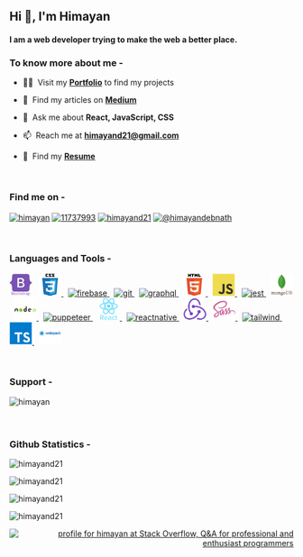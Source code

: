 <h2 align="left">Hi 👋, I'm Himayan</h1>
<h4 align="left">I am a web developer trying to make the web a better place.</h3>

<h3 align="left">To know more about me -</h3>

- 👨‍💻 &nbsp;Visit my **[Portfolio](https://himayan-portfolio.netlify.app)** to find my projects

- 📝 &nbsp;Find my articles on **[Medium](https://medium.com/@himayandebnath)**

- 💬 &nbsp;Ask me about **React, JavaScript, CSS**

- 📫 &nbsp;Reach me at **himayand21@gmail.com**

- 📄 &nbsp;Find my **[Resume](https://drive.google.com/drive/folders/1KTmvnSH0dSWGd2nM8MxFMBU2iRBD3LYx)**

<br />

<h3 align="left">Find me on -</h3>
<p align="left">
<a href="https://linkedin.com/in/himayan" target="blank"><img align="center" src="https://raw.githubusercontent.com/rahuldkjain/github-profile-readme-generator/master/src/images/icons/Social/linked-in-alt.svg" alt="himayan" height="30" width="40" /></a>
<a href="https://stackoverflow.com/users/11737993" target="blank"><img align="center" src="https://raw.githubusercontent.com/rahuldkjain/github-profile-readme-generator/master/src/images/icons/Social/stack-overflow.svg" alt="11737993" height="30" width="40" /></a>
<a href="https://codesandbox.com/himayand21" target="blank"><img align="center" src="https://raw.githubusercontent.com/rahuldkjain/github-profile-readme-generator/master/src/images/icons/Social/codesandbox.svg" alt="himayand21" height="30" width="40" /></a>
<a href="https://medium.com/@himayandebnath" target="blank"><img align="center" src="https://raw.githubusercontent.com/rahuldkjain/github-profile-readme-generator/master/src/images/icons/Social/medium.svg" alt="@himayandebnath" height="30" width="40" /></a>
</p>
<br />
<h3 align="left">Languages and Tools -</h3>
<p align="left">
  <a href="https://getbootstrap.com" target="_blank" rel="noreferrer"> <img src="https://raw.githubusercontent.com/devicons/devicon/master/icons/bootstrap/bootstrap-plain-wordmark.svg" alt="bootstrap" width="40" height="40"/></a>
  &nbsp;
  <a href="https://www.w3schools.com/css/" target="_blank" rel="noreferrer"> <img src="https://raw.githubusercontent.com/devicons/devicon/master/icons/css3/css3-original-wordmark.svg" alt="css3" width="40" height="40"/> </a>
  &nbsp;
  <a href="https://firebase.google.com/" target="_blank" rel="noreferrer"> <img src="https://www.vectorlogo.zone/logos/firebase/firebase-icon.svg" alt="firebase" width="40" height="40"/> </a>
  &nbsp;
  <a href="https://git-scm.com/" target="_blank" rel="noreferrer"> <img src="https://www.vectorlogo.zone/logos/git-scm/git-scm-icon.svg" alt="git" width="40" height="40"/> </a>
  &nbsp;
  <a href="https://graphql.org" target="_blank" rel="noreferrer"> <img src="https://www.vectorlogo.zone/logos/graphql/graphql-icon.svg" alt="graphql" width="40" height="40"/> </a>
  &nbsp;
  <a href="https://www.w3.org/html/" target="_blank" rel="noreferrer"> <img src="https://raw.githubusercontent.com/devicons/devicon/master/icons/html5/html5-original-wordmark.svg" alt="html5" width="40" height="40"/> </a>
  &nbsp;
  <a href="https://developer.mozilla.org/en-US/docs/Web/JavaScript" target="_blank" rel="noreferrer"> <img src="https://raw.githubusercontent.com/devicons/devicon/master/icons/javascript/javascript-original.svg" alt="javascript" width="40" height="40"/> </a>
  &nbsp;
  <a href="https://jestjs.io" target="_blank" rel="noreferrer"> <img src="https://www.vectorlogo.zone/logos/jestjsio/jestjsio-icon.svg" alt="jest" width="40" height="40"/> </a>
  &nbsp;
  <a href="https://www.mongodb.com/" target="_blank" rel="noreferrer"> <img src="https://raw.githubusercontent.com/devicons/devicon/master/icons/mongodb/mongodb-original-wordmark.svg" alt="mongodb" width="40" height="40"/> </a>
  &nbsp;
  <a href="https://nodejs.org" target="_blank" rel="noreferrer"> <img src="https://raw.githubusercontent.com/devicons/devicon/master/icons/nodejs/nodejs-original-wordmark.svg" alt="nodejs" width="40" height="40"/> </a>
  &nbsp;
  <a href="https://github.com/puppeteer/puppeteer" target="_blank" rel="noreferrer"> <img src="https://www.vectorlogo.zone/logos/pptrdev/pptrdev-official.svg" alt="puppeteer" width="40" height="40"/> </a>
  &nbsp;
  <a href="https://reactjs.org/" target="_blank" rel="noreferrer"> <img src="https://raw.githubusercontent.com/devicons/devicon/master/icons/react/react-original-wordmark.svg" alt="react" width="40" height="40"/> </a>
  &nbsp;
  <a href="https://reactnative.dev/" target="_blank" rel="noreferrer"> <img src="https://reactnative.dev/img/header_logo.svg" alt="reactnative" width="40" height="40"/> </a>
  &nbsp;
  <a href="https://redux.js.org" target="_blank" rel="noreferrer"> <img src="https://raw.githubusercontent.com/devicons/devicon/master/icons/redux/redux-original.svg" alt="redux" width="40" height="40"/> </a>
  &nbsp;
  <a href="https://sass-lang.com" target="_blank" rel="noreferrer"> <img src="https://raw.githubusercontent.com/devicons/devicon/master/icons/sass/sass-original.svg" alt="sass" width="40" height="40"/> </a>
  &nbsp;
  <a href="https://tailwindcss.com/" target="_blank" rel="noreferrer"> <img src="https://www.vectorlogo.zone/logos/tailwindcss/tailwindcss-icon.svg" alt="tailwind" width="40" height="40"/> </a>
  &nbsp;
  <a href="https://www.typescriptlang.org/" target="_blank" rel="noreferrer"> <img src="https://raw.githubusercontent.com/devicons/devicon/master/icons/typescript/typescript-original.svg" alt="typescript" width="40" height="40"/> </a>
  &nbsp;
  <a href="https://webpack.js.org" target="_blank" rel="noreferrer"> <img src="https://raw.githubusercontent.com/devicons/devicon/d00d0969292a6569d45b06d3f350f463a0107b0d/icons/webpack/webpack-original-wordmark.svg" alt="webpack" width="40" height="40"/> </a>
</p>

<br />

<h3 align="left">Support -</h3>
<p align="left">
  <a href="https://www.buymeacoffee.com/himayan">
    <img align="left" src="https://cdn.buymeacoffee.com/buttons/v2/default-yellow.png" height="50" width="210" alt="himayan" />
  </a>
</p>

<br />
<br />
<br />

<h3 align="left">Github Statistics -</h3>
<p align="left"><img src="https://github-readme-streak-stats.herokuapp.com/?user=himayand21&" alt="himayand21" /></p>
<p align="left"><img src="https://github-readme-stats.vercel.app/api?username=himayand21&show_icons=true&locale=en" alt="himayand21" /></p>
<p align="left"><img src="https://github-readme-stats.vercel.app/api/top-langs?username=himayand21&show_icons=true&locale=en&layout=compact" alt="himayand21" /></p>

<p align="left">
  <img src="https://komarev.com/ghpvc/?username=himayand21&label=Profile%20views&color=0e75b6&style=flat" alt="himayand21" />
</p>

<p align="right">
  <a href="https://stackoverflow.com/users/11737993/himayan"><img src="https://stackoverflow.com/users/flair/11737993.png" width="208" height="58" alt="profile for himayan at Stack Overflow, Q&amp;A for professional and enthusiast programmers" title="profile for himayan at Stack Overflow, Q&amp;A for professional and enthusiast programmers"></a>
</p>
